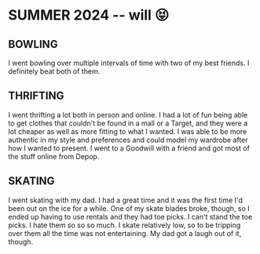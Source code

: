 # SUMMER 2024 -- will 😝

## BOWLING

I went bowling over multiple intervals of time with two of my best friends. I definitely beat both of them.

## THRIFTING

I went thrifting a lot both in person and online. I had a lot of fun being able to get clothes that couldn't be found in a mall or a Target, and they were a lot cheaper as well as more fitting to what I wanted. I was able to be more authentic in my style and preferences and could model my wardrobe after how I wanted to present. I went to a Goodwill with a friend and got most of the stuff online from Depop.

## SKATING

I went skating with my dad. I had a great time and it was the first time I'd been out on the ice for a while. One of my skate blades broke, though, so I ended up having to use rentals and they had toe picks. I can't stand the toe picks. I hate them so so so much. I skate relatively low, so to be tripping over them all the time was not entertaining. My dad got a laugh out of it, though.
